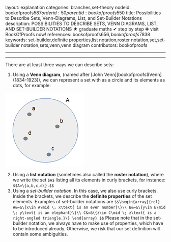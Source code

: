 layout: explanation
categories: branches,set-theory
nodeid: bookofproofs$587
orderid: 50
parentid: bookofproofs$550
title: Possibilities to Describe Sets, Venn-Diagrams, List, and Set-Builder Notations
description: POSSIBILITIES TO DESCRIBE SETS, VENN DIAGRAMS, LIST, AND SET-BUILDER NOTATIONS ★ graduate maths ✔ step by step ✚ visit BookOfProofs now!
references: bookofproofs$656,bookofproofs$7838
keywords: set-builder,definite properties,list notation,roster notation,set,set-builder notation,sets,venn,venn diagram
contributors: bookofproofs

---


---

There are at least three ways we can describe sets:

1. Using a **Venn diagram**, (named after [John Venn][bookofproofs$Venn] (1834-1923)), we can represent a set with as a circle and its elements as dots, for example:


![venn0](https://github.com/bookofproofs/bookofproofs.github.io/blob/main/_sources/_assets/images/examples/venn0.png?raw=true)


2. Using a **list notation** (sometimes also called the **roster notation**), where we write the set `$A$` listing all its elements in curly brackets, for instance: `$$A=\{a,b,c,d\}.$$` 
3. Using a *set-builder notation*. In this case, we also use curly brackets. Inside the brackets, we describe the **definite properties** of the set elements. Examples of set-builder notations are
`$$\begin{array}{rcl}
A&=&\{x\in A\mid \; x\text{ is an even number}\}\\
B&=&\{y\in B\mid \; y\text{ is an elephant}\}\\
C&=&\{z\in C\mid \; z\text{ is a right-angled triangle.}\}
\end{array} $$`
Please note that in the set-builder notation, we always have to make use of properties, which have to be introduced already. Otherwise, we risk that our set definition will contain some ambiguities.
